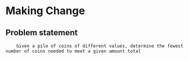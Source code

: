 # Making Change
## Problem statement
        Given a pile of coins of different values, determine the fewest number of coins needed to meet a given amount total

